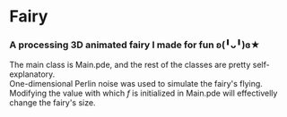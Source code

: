 # Fairy
### A processing 3D animated fairy I made for fun ʚ(╹ᴗ╹)ɞ★ <br />
The main class is Main.pde, and the rest of the classes are pretty self-explanatory. <br />
One-dimensional Perlin noise was used to simulate the fairy's flying. <br />
Modifying the value with which *f* is initialized in Main.pde will effectivelly change the fairy's size.
